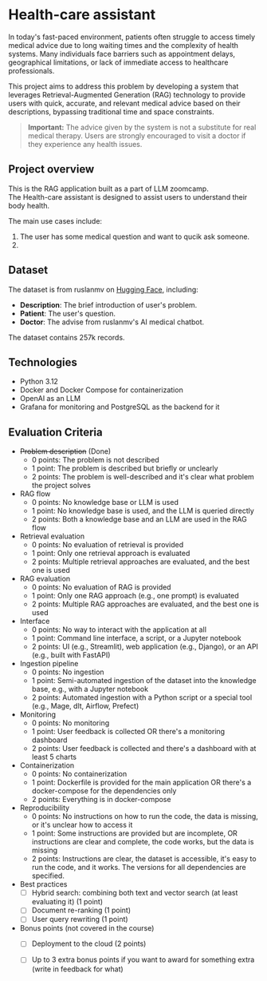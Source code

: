 # Health-care assistant 

In today's fast-paced environment, patients often struggle to access timely medical advice due to long waiting times and the complexity of health systems. Many individuals face barriers such as appointment delays, geographical limitations, or lack of immediate access to healthcare professionals. 

This project aims to address this problem by developing a system that leverages Retrieval-Augmented Generation (RAG) technology to provide users with quick, accurate, and relevant medical advice based on their descriptions, bypassing traditional time and space constraints.

> **Important:** The advice given by the system is not a substitute for real medical therapy. Users are strongly encouraged to visit a doctor if they experience any health issues.


## Project overview
This is the RAG application built as a part of LLM zoomcamp.  
The Health-care assistant is designed to assist users to understand their body health.

The main use cases include:
1. The user has some medical question and want to qucik ask someone.
2. 


## Dataset

The dataset is from ruslanmv on [Hugging Face](https://huggingface.co/datasets/ruslanmv/ai-medical-chatbot), including:

- **Description**: The brief introduction of user's problem.
- **Patient**: The user's question.
- **Doctor**: The advise from ruslanmv's AI medical chatbot.

The dataset contains 257k records.

## Technologies

- Python 3.12
- Docker and Docker Compose for containerization
- OpenAI as an LLM
- Grafana for monitoring and PostgreSQL as the backend for it

## Evaluation Criteria

* ~~Problem description~~ (Done)
    * 0 points: The problem is not described
    * 1 point: The problem is described but briefly or unclearly
    * 2 points: The problem is well-described and it's clear what problem the project solves
* RAG flow
    * 0 points: No knowledge base or LLM is used
    * 1 point: No knowledge base is used, and the LLM is queried directly
    * 2 points: Both a knowledge base and an LLM are used in the RAG flow 
* Retrieval evaluation
    * 0 points: No evaluation of retrieval is provided
    * 1 point: Only one retrieval approach is evaluated
    * 2 points: Multiple retrieval approaches are evaluated, and the best one is used
* RAG evaluation
    * 0 points: No evaluation of RAG is provided
    * 1 point: Only one RAG approach (e.g., one prompt) is evaluated
    * 2 points: Multiple RAG approaches are evaluated, and the best one is used
* Interface
   * 0 points: No way to interact with the application at all
   * 1 point: Command line interface, a script, or a Jupyter notebook
   * 2 points: UI (e.g., Streamlit), web application (e.g., Django), or an API (e.g., built with FastAPI) 
* Ingestion pipeline
   * 0 points: No ingestion
   * 1 point: Semi-automated ingestion of the dataset into the knowledge base, e.g., with a Jupyter notebook
   * 2 points: Automated ingestion with a Python script or a special tool (e.g., Mage, dlt, Airflow, Prefect)
* Monitoring
   * 0 points: No monitoring
   * 1 point: User feedback is collected OR there's a monitoring dashboard
   * 2 points: User feedback is collected and there's a dashboard with at least 5 charts
* Containerization
    * 0 points: No containerization
    * 1 point: Dockerfile is provided for the main application OR there's a docker-compose for the dependencies only
    * 2 points: Everything is in docker-compose
* Reproducibility
    * 0 points: No instructions on how to run the code, the data is missing, or it's unclear how to access it
    * 1 point: Some instructions are provided but are incomplete, OR instructions are clear and complete, the code works, but the data is missing
    * 2 points: Instructions are clear, the dataset is accessible, it's easy to run the code, and it works. The versions for all dependencies are specified.
* Best practices
    * [ ] Hybrid search: combining both text and vector search (at least evaluating it) (1 point)
    * [ ] Document re-ranking (1 point)
    * [ ] User query rewriting (1 point)
* Bonus points (not covered in the course)
    * [ ] Deployment to the cloud (2 points)
    * [ ] Up to 3 extra bonus points if you want to award for something extra (write in feedback for what)

